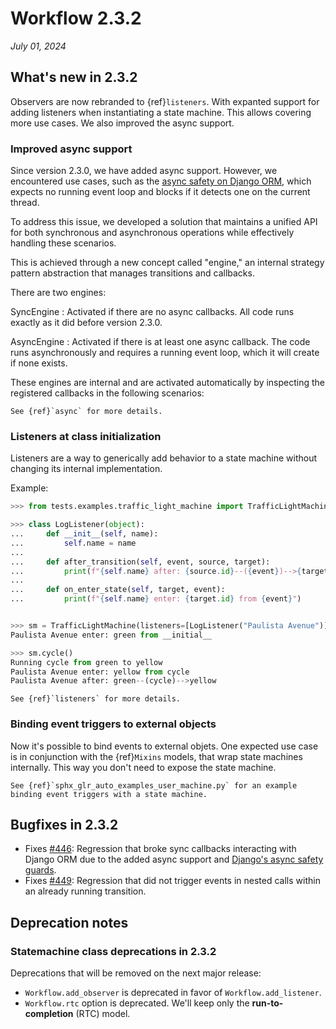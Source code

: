 # Workflow 2.3.2

*July 01, 2024*

## What's new in 2.3.2

Observers are now rebranded to {ref}`listeners`. With expanted support for adding listeners when
instantiating a state machine. This allows covering more use cases. We also improved the async support.

### Improved async support

Since version 2.3.0, we have added async support. However, we encountered use cases, such as the [async safety on Django ORM](https://docs.djangoproject.com/en/5.0/topics/async/#async-safety), which expects no running event loop and blocks if it detects one on the current thread.

To address this issue, we developed a solution that maintains a unified API for both synchronous and asynchronous operations while effectively handling these scenarios.

This is achieved through a new concept called "engine," an internal strategy pattern abstraction that manages transitions and callbacks.

There are two engines:

SyncEngine
: Activated if there are no async callbacks. All code runs exactly as it did before version 2.3.0.

AsyncEngine
: Activated if there is at least one async callback. The code runs asynchronously and requires a running event loop, which it will create if none exists.

These engines are internal and are activated automatically by inspecting the registered callbacks in the following scenarios:

```{seealso}
See {ref}`async` for more details.
```


### Listeners at class initialization

Listeners are a way to generically add behavior to a state machine without changing its internal implementation.

Example:

```py
>>> from tests.examples.traffic_light_machine import TrafficLightMachine

>>> class LogListener(object):
...     def __init__(self, name):
...         self.name = name
...
...     def after_transition(self, event, source, target):
...         print(f"{self.name} after: {source.id}--({event})-->{target.id}")
...
...     def on_enter_state(self, target, event):
...         print(f"{self.name} enter: {target.id} from {event}")


>>> sm = TrafficLightMachine(listeners=[LogListener("Paulista Avenue")])
Paulista Avenue enter: green from __initial__

>>> sm.cycle()
Running cycle from green to yellow
Paulista Avenue enter: yellow from cycle
Paulista Avenue after: green--(cycle)-->yellow


```

```{seealso}
See {ref}`listeners` for more details.
```

### Binding event triggers to external objects

Now it's possible to bind events to external objets. One expected use case is in conjunction with the {ref}`Mixins` models,
that wrap state machines internally. This way you don't need to expose the state machine.


```{seealso}
See {ref}`sphx_glr_auto_examples_user_machine.py` for an example binding event triggers with a state machine.
```


## Bugfixes in 2.3.2

- Fixes [#446](https://github.com/fgmacedo/python-statemachine/issues/446): Regression that broke sync callbacks
  interacting with Django ORM due to the added async support and
  [Django's async safety guards](https://docs.djangoproject.com/en/5.1/topics/async/#async-safety).
- Fixes [#449](https://github.com/fgmacedo/python-statemachine/issues/449): Regression that did not trigger events
  in nested calls within an already running transition.


## Deprecation notes

### Statemachine class deprecations in 2.3.2

Deprecations that will be removed on the next major release:

- `Workflow.add_observer` is deprecated in favor of `Workflow.add_listener`.
- `Workflow.rtc` option is deprecated. We'll keep only the **run-to-completion** (RTC) model.
